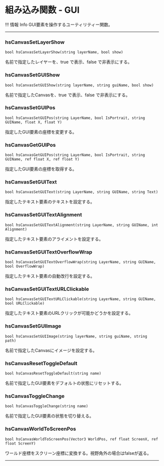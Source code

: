 
# 組み込み関数 - GUI

!!! 情報 Info
    GUI要素を操作するユーティリティー関数。


***


### hsCanvasSetLayerShow
`bool hsCanvasSetLayerShow(string layerName, bool show)`

名前で指定したレイヤーを、true で表示、false で非表示にする。


### hsCanvasSetGUIShow
`bool hsCanvasSetGUIShow(string layerName, string guiName, bool show)`

名前で指定したCanvasを、true で表示、false で非表示にする。


### hsCanvasSetGUIPos
`bool hsCanvasSetGUIPos(string LayerName, bool IsPortrait, string GUIName, float X, float Y)`

指定したGUI要素の座標を変更する。


### hsCanvasGetGUIPos
`bool hsCanvasGetGUIPos(string LayerName, bool IsPortrait, string GUIName, ref float X, ref float Y)`

指定したGUI要素の座標を取得する。


### hsCanvasSetGUIText
`bool hsCanvasSetGUIText(string LayerName, string GUIName, string Text)`

指定したテキスト要素のテキストを設定する。


### hsCanvasSetGUITextAlignment
`bool hsCanvasSetGUITextAlignment(string LayerName, string GUIName, int Alignment)`

指定したテキスト要素のアライメントを設定する。


### hsCanvasSetGUITextOverflowWrap
`bool hsCanvasSetGUITextOverflowWrap(string LayerName, string GUIName, bool OverflowWrap)`

指定したテキスト要素の自動改行を設定する。



### hsCanvasSetGUITextURLClickable
`bool hsCanvasSetGUITextURLClickable(string LayerName, string GUIName, bool URLClickable)`

指定したテキスト要素のURLクリックが可能かどうかを設定する。


### hsCanvasSetGUIImage
`bool hsCanvasSetGUIImage(string layerName, string guiName, string path)`

名前で指定したCanvasにイメージを設定する。


### hsCanvasResetToggleDefault
`bool hsCanvasResetToggleDefault(string name)`

名前で指定したGUI要素をデフォルトの状態にリセットする。


### hsCanvasToggleChange
`bool hsCanvasToggleChange(string name)`

名前で指定したGUI要素の状態を切り替える。


### hsCanvasWorldToScreenPos
`bool hsCanvasWorldToScreenPos(Vector3 WorldPos, ref float ScreenX, ref float ScreenY)`

ワールド座標をスクリーン座標に変換する。視野角外の場合はfalseが返る。


***